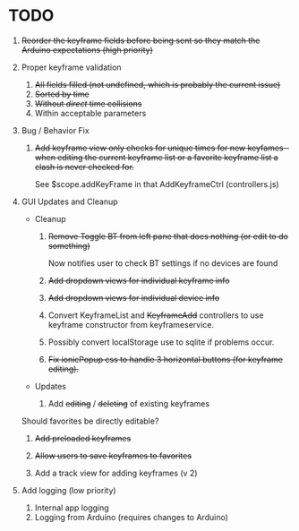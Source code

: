 # TODO

1. ~~Reorder the keyframe fields before being sent so they match the Arduino expectations (high
priority)~~
1. Proper keyframe validation

   1. ~~All fields filled (not undefined, which is probably the current issue)~~
   1. ~~Sorted by time~~
   1. ~~Without *direct* time collisions~~
   1. Within acceptable parameters

1. Bug / Behavior Fix

   1. ~~Add keyframe view only checks for unique times for new keyfames - when
      editing the current keyframe list or a favorite keyframe list a clash
      is never checked for.~~

      See $scope.addKeyFrame in that AddKeyframeCtrl (controllers.js)

1. GUI Updates and Cleanup

   - Cleanup

     1. ~~Remove Toggle BT from left pane that does nothing (or edit to do something)~~
       
        Now notifies user to check BT settings if no devices are found

     1. ~~Add dropdown views for individual keyframe info~~ 

     1. ~~Add dropdown views for individual device info~~

     1. Convert KeyframeList and ~~KeyframeAdd~~ controllers to use 
        keyframe constructor from keyframeservice. 

     1. Possibly convert localStorage use to sqlite if problems occur.

     1. ~~Fix ionicPopup css to handle 3 horizontal buttons (for keyframe editing).~~

   - Updates
     1. Add ~~editing~~ / ~~deleting~~ of existing keyframes
        
	Should favorites be directly editable?

     1. ~~Add preloaded keyframes~~

     1. ~~Allow users to save keyframes to favorites~~

     1. Add a track view for adding keyframes (v 2)

1. Add logging (low priority)

   1. Internal app logging
   1. Logging from Arduino (requires changes to Arduino)